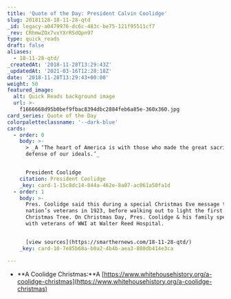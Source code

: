 ```yaml
---
title: 'Quote of the Day: President Calvin Coolidge'
slug: 20181128-18-11-28-qtd
_id: legacy-a0479976-dc6c-483c-be75-121f95511cf7
_rev: CRhmwZOx7vxYXrRSdQpn97
type: quick_reads
draft: false
aliases:
  - 18-11-28-qtd/
_createdAt: '2018-11-28T13:29:43Z'
_updatedAt: '2021-03-16T12:28:18Z'
date: '2018-11-28T13:29:43+00:00'
weight: 50
featured_image:
  alt: Quick Reads background image
  url: >-
    f1666668d95b0bef9fbac8394dbc2884feb6a85e-360x360.jpg
card_series: Quote of the Day
colorpaletteclassname: '--dark-blue'
cards:
  - order: 0
    body: >-
      > _A ‘The heart of America is with those who made the great sacrifice in
      defense of our ideals.’_


      President Coolidge
    citation: President Coolidge
    _key: card-1-15c8dc14-844a-462e-8a07-ac061a50fa1d
  - order: 1
    body: >-
      Pres. Coolidge said this during a special Christmas Eve message to the
      nation’s veterans in 1923, before walking out to light the first National
      Christmas Tree. On Christmas Day, Pres. Coolidge & his family spent 3 hrs
      with veterans of WWI at Walter Reed Hospital.


      [view sources](https://smarthernews.com/18-11-28-qtd/)
    _key: card-10-7e85b68a-b0a2-4b4b-aea3-880db414e3ca

---
```

* **A Coolidge Christmas:**A [https://www.whitehousehistory.org/a-coolidge-christmas](https://www.whitehousehistory.org/a-coolidge-christmas)